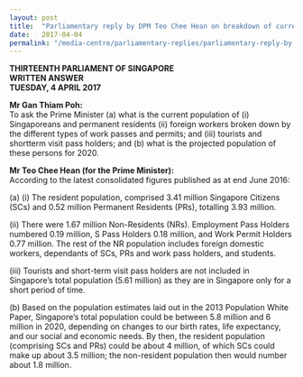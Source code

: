 ```yaml
---
layout: post
title:  "Parliamentary reply by DPM Teo Chee Hean on breakdown of current and projected population size"
date:   2017-04-04
permalink: "/media-centre/parliamentary-replies/parliamentary-reply-by-dpm-teo-chee-hean-on-4-apr-2017"
---
```


**THIRTEENTH PARLIAMENT OF SINGAPORE  
WRITTEN ANSWER  
TUESDAY, 4 APRIL 2017**

**Mr Gan Thiam Poh:**  
To ask the Prime Minister (a) what is the current population of (i) Singaporeans and permanent residents (ii) foreign workers broken down by the different types of work passes and permits; and (iii) tourists and shortterm visit pass holders; and (b) what is the projected population of these persons for 2020.

**Mr Teo Chee Hean (for the Prime Minister):**  
According to the latest consolidated figures published as at end June 2016:

(a) (i) The resident population, comprised 3.41 million Singapore Citizens (SCs) and 0.52 million Permanent Residents (PRs), totalling 3.93 million.

(ii) There were 1.67 million Non-Residents (NRs). Employment Pass Holders numbered 0.19 million, S Pass Holders 0.18 million, and Work Permit Holders 0.77 million. The rest of the NR population includes foreign domestic workers, dependants of SCs, PRs and work pass holders, and students. 

(iii) Tourists and short-term visit pass holders are not included in Singapore’s total population (5.61 million) as they are in Singapore only for a short period of time.

(b) Based on the population estimates laid out in the 2013 Population White Paper, Singapore’s total population could be between 5.8 million and 6 million in 2020, depending on changes to our birth rates, life expectancy, and our social and economic needs. By then, the resident population (comprising SCs and PRs) could be about 4 million, of which SCs could make up about 3.5 million; the non-resident population then would number about 1.8 million.


